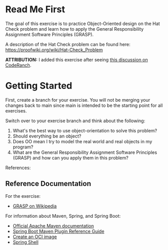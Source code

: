 # Read Me First

The goal of this exercise is to practice Object-Oriented design on the Hat Check problem and learn how to apply the General Responsibility Assignment Software Principles (GRASP).

A description of the Hat Check problem can be found here:
https://proofwiki.org/wiki/Hat-Check_Problem

**ATTRIBUTION:** I added this exercise after seeing [this discussion on CodeRanch](
https://coderanch.com/t/755352/java/Simulate-Hatcheck).

# Getting Started

First, create a branch for your exercise. You will not be merging your changes back to main since main is intended to be the starting point for all exercises.

Switch over to your exercise branch and think about the following:

1. What's the best way to use object-orientation to solve this problem?
2. Should everything be an object?
3. Does OO mean I try to model the real world and real objects in my program?
4. What are the General Responsibility Assignment Software Principles (GRASP) and how can you apply them in this problem?

References: 


## Reference Documentation

For the exercise:
* [GRASP on Wikipedia](https://en.wikipedia.org/wiki/GRASP_(object-oriented_design))

For information about Maven, Spring, and Spring Boot:

* [Official Apache Maven documentation](https://maven.apache.org/guides/index.html)
* [Spring Boot Maven Plugin Reference Guide](https://docs.spring.io/spring-boot/docs/3.0.0/maven-plugin/reference/html/)
* [Create an OCI image](https://docs.spring.io/spring-boot/docs/3.0.0/maven-plugin/reference/html/#build-image)
* [Spring Shell](https://spring.io/projects/spring-shell)

